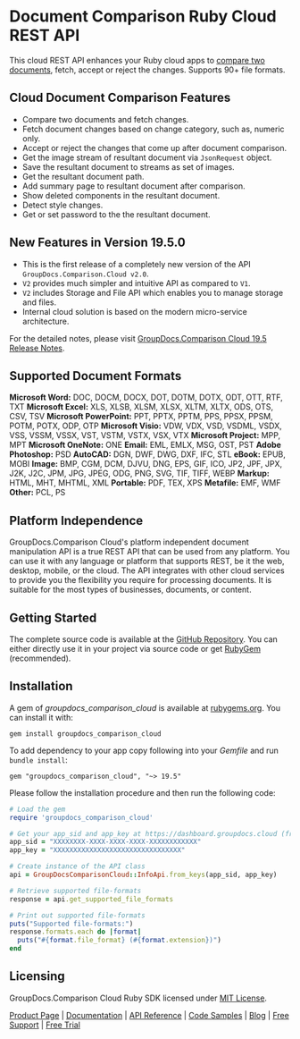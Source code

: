 # Document Comparison Ruby Cloud REST API

This cloud REST API enhances your Ruby cloud apps to [compare two documents](https://products.groupdocs.cloud/comparison/ruby), fetch, accept or reject the changes. Supports 90+ file formats.

## Cloud Document Comparison Features

- Compare two documents and fetch changes.
- Fetch document changes based on change category, such as, numeric only.
- Accept or reject the changes that come up after document comparison.
- Get the image stream of resultant document via `JsonRequest` object.
- Save the resultant document to streams as set of images.
- Get the resultant document path.
- Add summary page to resultant document after comparison.
- Show deleted components in the resultant document.
- Detect style changes.
- Get or set password to the the resultant document.

## New Features in Version 19.5.0

- This is the first release of a completely new version of the API `GroupDocs.Comparison.Cloud v2.0`.
- `V2` provides much simpler and intuitive API as compared to `V1`.
- `V2` includes Storage and File API which enables you to manage storage and files.
- Internal cloud solution is based on the modern micro-service architecture.

For the detailed notes, please visit [GroupDocs.Comparison Cloud 19.5 Release Notes](https://wiki.groupdocs.cloud/comparisoncloud/release-notes/2019/groupdocs-comparison-cloud-19-5-release-notes/).

## Supported Document Formats

**Microsoft Word:** DOC, DOCM, DOCX, DOT, DOTM, DOTX, ODT, OTT, RTF, TXT
**Microsoft Excel:** XLS, XLSB, XLSM, XLSX, XLTM, XLTX, ODS, OTS, CSV, TSV
**Microsoft PowerPoint:** PPT, PPTX, PPTM, PPS, PPSX, PPSM, POTM, POTX, ODP, OTP
**Microsoft Visio:** VDW, VDX, VSD, VSDML, VSDX, VSS, VSSM, VSSX, VST, VSTM, VSTX, VSX, VTX
**Microsoft Project:** MPP, MPT
**Microsoft OneNote:** ONE
**Email:** EML, EMLX, MSG, OST, PST
**Adobe Photoshop:** PSD
**AutoCAD:** DGN, DWF, DWG, DXF, IFC, STL
**eBook:** EPUB, MOBI
**Image:** BMP, CGM, DCM, DJVU, DNG, EPS, GIF, ICO, JP2, JPF, JPX, J2K, J2C, JPM, JPG, JPEG, ODG, PNG, SVG, TIF, TIFF, WEBP
**Markup:** HTML, MHT, MHTML, XML
**Portable:** PDF, TEX, XPS
**Metafile:** EMF, WMF
**Other:** PCL, PS

## Platform Independence

GroupDocs.Comparison Cloud's platform independent document manipulation API is a true REST API that can be used from any platform. You can use it with any language or platform that supports REST, be it the web, desktop, mobile, or the cloud. The API integrates with other cloud services to provide you the flexibility you require for processing documents. It is suitable for the most types of businesses, documents, or content.

## Getting Started

The complete source code is available at the [GitHub Repository](https://github.com/groupdocs-comparison-cloud/groupdocs-comparison-cloud-ruby). You can either directly use it in your project via source code or get [RubyGem](https://rubygems.org/gems/groupdocs_comparison_cloud) (recommended).

## Installation

A gem of *groupdocs_comparison_cloud* is available at [rubygems.org](https://rubygems.org/). You can install it with:

`gem install groupdocs_comparison_cloud`

To add dependency to your app copy following into your *Gemfile* and run `bundle install`:

`gem "groupdocs_comparison_cloud", "~> 19.5"`

Please follow the installation procedure and then run the following code:

```ruby
# Load the gem
require 'groupdocs_comparison_cloud'

# Get your app_sid and app_key at https://dashboard.groupdocs.cloud (free registration is required).
app_sid = "XXXXXXXX-XXXX-XXXX-XXXX-XXXXXXXXXXXX"
app_key = "XXXXXXXXXXXXXXXXXXXXXXXXXXXXXXXX"

# Create instance of the API class
api = GroupDocsComparisonCloud::InfoApi.from_keys(app_sid, app_key)

# Retrieve supported file-formats
response = api.get_supported_file_formats

# Print out supported file-formats
puts("Supported file-formats:")
response.formats.each do |format|
  puts("#{format.file_format} (#{format.extension})")
end
```

## Licensing

GroupDocs.Comparison Cloud Ruby SDK licensed under [MIT License](https://github.com/groupdocs-comparison-cloud/groupdocs-comparison-cloud-ruby/blob/master/LICENSE).

[Product Page](https://products.groupdocs.cloud/comparison/ruby) | [Documentation](https://wiki.groupdocs.cloud/comparisoncloud/) | [API Reference](https://apireference.groupdocs.cloud/comparison/) | [Code Samples](https://github.com/groupdocs-comparison-cloud/groupdocs-comparison-cloud-ruby) | [Blog](https://blog.groupdocs.cloud/category/comparison/) | [Free Support](https://forum.groupdocs.cloud/c/comparison) | [Free Trial](https://dashboard.groupdocs.cloud/#/apps)

